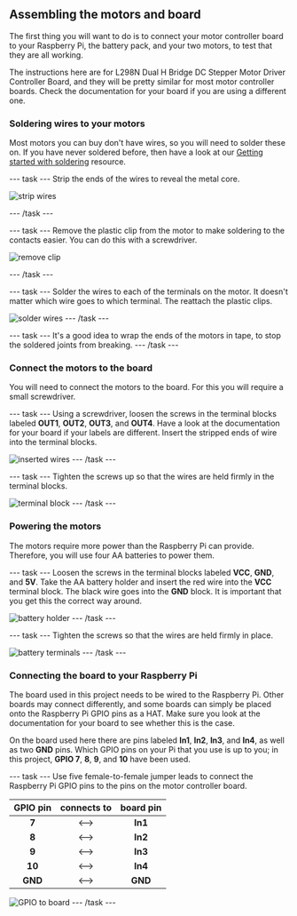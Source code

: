## Assembling the motors and board

The first thing you will want to do is to connect your motor controller board to your Raspberry Pi, the battery pack, and your two motors, to test that they are all working.

The instructions here are for L298N Dual H Bridge DC Stepper Motor Driver Controller Board, and they will be pretty similar for most motor controller boards. Check the documentation for your board if you are using a different one.

### Soldering wires to your motors

Most motors you can buy don't have wires, so you will need to solder these on. If you have never soldered before, then have a look at our [Getting started with soldering](https://projects.raspberrypi.org/en/projects/getting-started-with-soldering) resource.

--- task ---
Strip the ends of the wires to reveal the metal core.

![strip wires](images/strip-wire.jpg)
	
--- /task ---

--- task ---
Remove the plastic clip from the motor to make soldering to the contacts easier. You can do this with a screwdriver.

![remove clip](images/motor-remove-clip.jpg)

--- /task ---

--- task ---
Solder the wires to each of the terminals on the motor. It doesn't matter which wire goes to which terminal. The reattach the plastic clips.

![solder wires](images/solder-motor.gif)
--- /task ---

--- task ---
It's a good idea to wrap the ends of the motors in tape, to stop the soldered joints from breaking.
--- /task ---

### Connect the motors to the board

You will need to connect the motors to the board. For this you will require a small screwdriver.

--- task ---
Using a screwdriver, loosen the screws in the terminal blocks labeled **OUT1**, **OUT2**, **OUT3**, and **OUT4**. Have a look at the documentation for your board if your labels are different. Insert the stripped ends of wire into the terminal blocks.

![inserted wires](images/wires-in-board.jpg)
--- /task ---

--- task ---
Tighten the screws up so that the wires are held firmly in the terminal blocks.

![terminal block](images/wire-in-block.jpg)
--- /task ---

### Powering the motors

The motors require more power than the Raspberry Pi can provide. Therefore, you will use four AA batteries to power them.

--- task ---
Loosen the screws in the terminal blocks labeled **VCC**, **GND**, and **5V**. Take the AA battery holder and insert the red wire into the **VCC** terminal block. The black wire goes into the **GND** block. It is important that you get this the correct way around.

![battery holder](images/battery-holder.jpg)
--- /task ---

--- task ---
Tighten the screws so that the wires are held firmly in place.

![battery terminals](images/battery-terminals.jpg)
--- /task ---

### Connecting the board to your Raspberry Pi

The board used in this project needs to be wired to the Raspberry Pi. Other boards may connect differently, and some boards can simply be placed onto the Raspberry Pi GPIO pins as a HAT. Make sure you look at the documentation for your board to see whether this is the case.

On the board used here there are pins labeled **In1**, **In2**, **In3**, and **In4**, as well as two **GND** pins. Which GPIO pins on your Pi that you use is up to you; in this project, **GPIO 7**, **8**, **9**, and **10** have been used.

--- task ---
Use five female-to-female jumper leads to connect the Raspberry Pi GPIO pins to the pins on the motor controller board.

|GPIO pin|connects to|board pin|
|:------:|:---:|:-------:|
|**7**|<-->|**In1**|
|**8**|<-->|**In2**|
|**9**|<-->|**In3**|
|**10**|<-->|**In4**|
|**GND**|<-->|**GND**|

![GPIO to board](images/gpio-board.jpg)
--- /task ---
